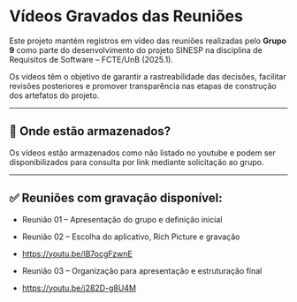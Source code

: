 # Vídeos Gravados das Reuniões

Este projeto mantém registros em vídeo das reuniões realizadas pelo **Grupo 9** como parte do desenvolvimento do projeto SINESP na disciplina de Requisitos de Software – FCTE/UnB (2025.1).

Os vídeos têm o objetivo de garantir a rastreabilidade das decisões, facilitar revisões posteriores e promover transparência nas etapas de construção dos artefatos do projeto.

---

## 📁 Onde estão armazenados?

Os vídeos estão armazenados como não listado no youtube e podem ser disponibilizados para consulta por link mediante solicitação ao grupo.

---

## ✅ Reuniões com gravação disponível:

- Reunião 01 – Apresentação do grupo e definição inicial


- Reunião 02 – Escolha do aplicativo, Rich Picture e gravação
- https://youtu.be/lB7ocgFzwnE

- Reunião 03 – Organização para apresentação e estruturação final
- https://youtu.be/j282D-g8U4M

